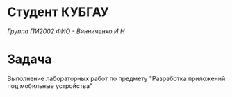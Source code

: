 # Студент КУБГАУ
*Группа ПИ2002* 
*ФИО - Винниченко И.Н*
# Задача
Выполнение лабораторных работ по предмету "Разработка приложений под мобильные устройства"
